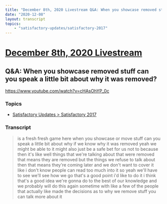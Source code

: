 ```yaml
---
title: "December 8th, 2020 Livestream Q&A: When you showcase removed stuff can you speak a little bit about why it was removed?"
date: "2020-12-08"
layout: transcript
topics:
    - "satisfactory-updates/satisfactory-2017"
---
```

# [December 8th, 2020 Livestream](../2020-12-08.md)
## Q&A: When you showcase removed stuff can you speak a little bit about why it was removed?
https://www.youtube.com/watch?v=cHAsOhYP_0c

### Topics
* [Satisfactory Updates > Satisfactory 2017](../topics/satisfactory-updates/satisfactory-2017.md)

### Transcript

> is a fresh fresh game here when you showcase or move stuff can you speak a little bit about why if we know why it was removed yeah we might be able to it might also just be a safe bet for us not to because then it's like well things that we're talking about that were removed that means they are removed but the things we refuse to talk about then that means they're coming later and we don't want to cover it like i don't know people can read too much into it so yeah we'll have to see we'll see how we go that's a good point i'd like to do it i think that's a good idea we're gonna do to the best of our knowledge and we probably will do this again sometime with like a few of the people that actually like made the decisions as to why we remove stuff you can talk more about it
